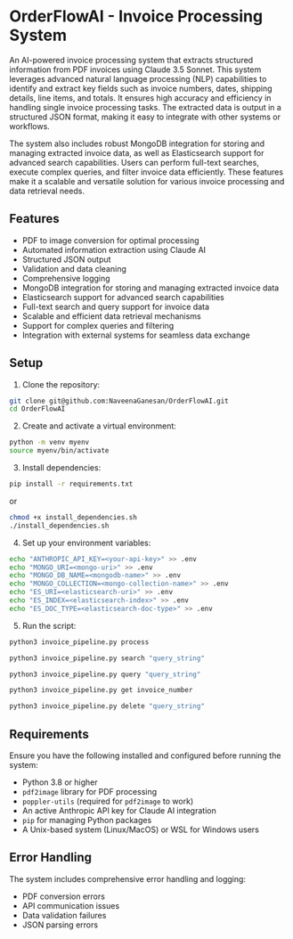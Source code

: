 # OrderFlowAI - Invoice Processing System
An AI-powered invoice processing system that extracts structured information from PDF invoices using Claude 3.5 Sonnet. This system leverages advanced natural language processing (NLP) capabilities to identify and extract key fields such as invoice numbers, dates, shipping details, line items, and totals. It ensures high accuracy and efficiency in handling single invoice processing tasks. The extracted data is output in a structured JSON format, making it easy to integrate with other systems or workflows.

The system also includes robust MongoDB integration for storing and managing extracted invoice data, as well as Elasticsearch support for advanced search capabilities. Users can perform full-text searches, execute complex queries, and filter invoice data efficiently. These features make it a scalable and versatile solution for various invoice processing and data retrieval needs.

## Features

- PDF to image conversion for optimal processing
- Automated information extraction using Claude AI
- Structured JSON output
- Validation and data cleaning
- Comprehensive logging
- MongoDB integration for storing and managing extracted invoice data
- Elasticsearch support for advanced search capabilities
- Full-text search and query support for invoice data
- Scalable and efficient data retrieval mechanisms
- Support for complex queries and filtering
- Integration with external systems for seamless data exchange

## Setup

1. Clone the repository:

```bash
git clone git@github.com:NaveenaGanesan/OrderFlowAI.git
cd OrderFlowAI
```

2. Create and activate a virtual environment:

```bash
python -m venv myenv
source myenv/bin/activate
```

3. Install dependencies:

```bash
pip install -r requirements.txt
```

or 

```bash
chmod +x install_dependencies.sh
./install_dependencies.sh
```


4. Set up your environment variables:

```bash
echo "ANTHROPIC_API_KEY=<your-api-key>" >> .env
echo "MONGO_URI=<mongo-uri>" >> .env
echo "MONGO_DB_NAME=<mongodb-name>" >> .env
echo "MONGO_COLLECTION=<mongo-collection-name>" >> .env
echo "ES_URI=<elasticsearch-uri>" >> .env
echo "ES_INDEX=<elasticsearch-index>" >> .env
echo "ES_DOC_TYPE=<elasticsearch-doc-type>" >> .env
```

5. Run the script:

```bash
python3 invoice_pipeline.py process
```
```bash
python3 invoice_pipeline.py search "query_string"
```
```bash
python3 invoice_pipeline.py query "query_string"
```
```bash
python3 invoice_pipeline.py get invoice_number
```
```bash
python3 invoice_pipeline.py delete "query_string"
```
## Requirements

Ensure you have the following installed and configured before running the system:

- Python 3.8 or higher
- `pdf2image` library for PDF processing
- `poppler-utils` (required for `pdf2image` to work)
- An active Anthropic API key for Claude AI integration
- `pip` for managing Python packages
- A Unix-based system (Linux/MacOS) or WSL for Windows users 

## Error Handling

The system includes comprehensive error handling and logging:
- PDF conversion errors
- API communication issues
- Data validation failures
- JSON parsing errors